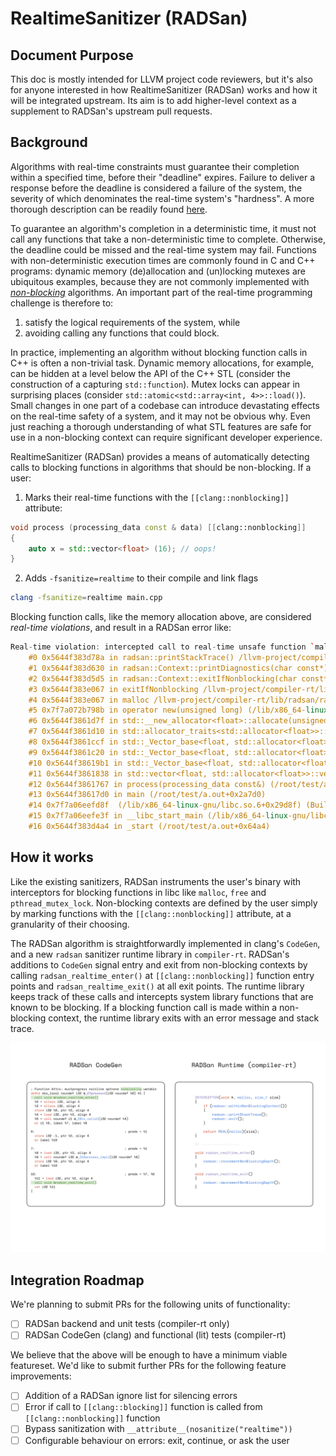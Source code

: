 # RealtimeSanitizer (RADSan)

## Document Purpose

This doc is mostly intended for LLVM project code reviewers, but it's also for
anyone interested in how RealtimeSanitizer (RADSan) works and how it will be
integrated upstream. Its aim is to add higher-level context as a supplement to
RADSan's upstream pull requests.

## Background

Algorithms with real-time constraints must guarantee their completion within a
specified time, before their "deadline" expires. Failure to deliver a response
before the deadline is considered a failure of the system, the severity of
which denominates the real-time system's "hardness". A more thorough
description can be readily found
[here](https://en.wikipedia.org/wiki/Real-time_computing).

To guarantee an algorithm's completion in a deterministic time, it must not
call any functions that take a non-deterministic time to complete. Otherwise,
the deadline could be missed and the real-time system may fail. Functions with
non-deterministic execution times are commonly found in C and C++ programs:
dynamic memory (de)allocation and (un)locking mutexes are ubiquitous examples,
because they are not commonly implemented with
[_non-blocking_](https://en.wikipedia.org/wiki/Non-blocking_algorithm#:~:text=A%20non%2Dblocking%20algorithm%20is,of%20obstruction%2Dfreedom%20in%202003.)
algorithms. An important part of the real-time programming challenge is
therefore to:

1. satisfy the logical requirements of the system, while
2. avoiding calling any functions that could block.

In practice, implementing an algorithm without blocking function calls in C++
is often a non-trivial task. Dynamic memory allocations, for example, can be
hidden at a level below the API of the C++ STL (consider the construction of a
capturing `std::function`). Mutex locks can appear in surprising places
(consider `std::atomic<std::array<int, 4>>::load()`). Small changes in one part
of a codebase can introduce devastating effects on the real-time safety of a
system, and it may not be obvious why. Even just reaching a thorough
understanding of what STL features are safe for use in a non-blocking context
can require significant developer experience.

RealtimeSanitizer (RADSan) provides a means of automatically detecting calls to
blocking functions in algorithms that should be non-blocking. If a user:

1. Marks their real-time functions with the `[[clang::nonblocking]]` attribute:

```cpp
void process (processing_data const & data) [[clang::nonblocking]]
{
    auto x = std::vector<float> (16); // oops!
}
```

2. Adds `-fsanitize=realtime` to their compile and link flags

```sh
clang -fsanitize=realtime main.cpp
```

Blocking function calls, like the memory allocation above, are considered
_real-time violations_, and result in a RADSan error like:

```cpp
Real-time violation: intercepted call to real-time unsafe function `malloc` in non-blocking context! Stack trace:
    #0 0x5644f383d78a in radsan::printStackTrace() /llvm-project/compiler-rt/lib/radsan/radsan_stack.cpp:36:5
    #1 0x5644f383d630 in radsan::Context::printDiagnostics(char const*) /llvm-project/compiler-rt/lib/radsan/radsan_context.cpp:37:3
    #2 0x5644f383d5d5 in radsan::Context::exitIfNonblocking(char const*) /llvm-project/compiler-rt/lib/radsan/radsan_context.cpp:24:5
    #3 0x5644f383e067 in exitIfNonblocking /llvm-project/compiler-rt/lib/radsan/radsan_interceptors.cpp:29:29
    #4 0x5644f383e067 in malloc /llvm-project/compiler-rt/lib/radsan/radsan_interceptors.cpp:221:3
    #5 0x7f7a072b798b in operator new(unsigned long) (/lib/x86_64-linux-gnu/libstdc++.so.6+0xae98b) (BuildId: e37fe1a879783838de78cbc8c80621fa685d58a2)
    #6 0x5644f3861d7f in std::__new_allocator<float>::allocate(unsigned long, void const*) (/root/test/a.out+0x2ad7f)
    #7 0x5644f3861d10 in std::allocator_traits<std::allocator<float>>::allocate(std::allocator<float>&, unsigned long) (/root/test/a.out+0x2ad10)
    #8 0x5644f3861ccf in std::_Vector_base<float, std::allocator<float>>::_M_allocate(unsigned long) (/root/test/a.out+0x2accf)
    #9 0x5644f3861c20 in std::_Vector_base<float, std::allocator<float>>::_M_create_storage(unsigned long) (/root/test/a.out+0x2ac20)
    #10 0x5644f38619b1 in std::_Vector_base<float, std::allocator<float>>::_Vector_base(unsigned long, std::allocator<float> const&) (/root/test/a.out+0x2a9b1)
    #11 0x5644f3861838 in std::vector<float, std::allocator<float>>::vector(unsigned long, std::allocator<float> const&) (/root/test/a.out+0x2a838)
    #12 0x5644f3861767 in process(processing_data const&) (/root/test/a.out+0x2a767)
    #13 0x5644f38617d0 in main (/root/test/a.out+0x2a7d0)
    #14 0x7f7a06eefd8f  (/lib/x86_64-linux-gnu/libc.so.6+0x29d8f) (BuildId: a43bfc8428df6623cd498c9c0caeb91aec9be4f9)
    #15 0x7f7a06eefe3f in __libc_start_main (/lib/x86_64-linux-gnu/libc.so.6+0x29e3f) (BuildId: a43bfc8428df6623cd498c9c0caeb91aec9be4f9)
    #16 0x5644f383d4a4 in _start (/root/test/a.out+0x64a4)
```

## How it works

Like the existing sanitizers, RADSan instruments the user's binary with
interceptors for blocking functions in libc like `malloc`, `free` and
`pthread_mutex_lock`. Non-blocking contexts are defined by the user simply by
marking functions with the `[[clang::nonblocking]]` attribute, at a granularity
of their choosing.

The RADSan algorithm is straightforwardly implemented in clang's `CodeGen`, and
a new `radsan` sanitizer runtime library in `compiler-rt`. RADSan's additions
to `CodeGen` signal entry and exit from non-blocking contexts by calling
`radsan_realtime_enter()` at `[[clang::nonblocking]]` function entry points and
`radsan_realtime_exit()` at all exit points. The runtime library keeps track of
these calls and intercepts system library functions that are known to be
blocking. If a blocking function call is made within a non-blocking context,
the runtime library exits with an error message and stack trace.

![CodeGen and Runtime Overview](./codegen_and_runtime.svg)

## Integration Roadmap

We're planning to submit PRs for the following units of functionality:

- [ ] RADSan backend and unit tests (compiler-rt only)
- [ ] RADSan CodeGen (clang) and functional (lit) tests (compiler-rt)

We believe that the above will be enough to have a minimum viable featureset.
We'd like to submit further PRs for the following feature improvements:

- [ ] Addition of a RADSan ignore list for silencing errors
- [ ] Error if call to `[[clang::blocking]]` function is called from `[[clang::nonblocking]]` function
- [ ] Bypass sanitization with `__attribute__(nosanitize("realtime"))`
- [ ] Configurable behaviour on errors: exit, continue, or ask the user
